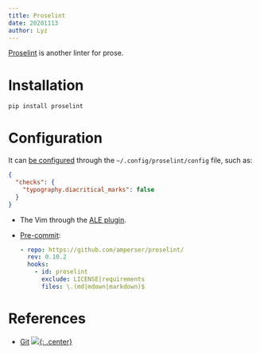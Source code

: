 ```yaml
---
title: Proselint
date: 20201113
author: Lyz
---
```


[Proselint](https://github.com/amperser/proselint/) is another linter for prose.

# Installation

```bash
pip install proselint
```

# Configuration

It can [be configured](https://github.com/amperser/proselint/#checks) through
the `~/.config/proselint/config` file, such as:

```json
{
  "checks": {
    "typography.diacritical_marks": false
  }
}
```

* The Vim through the [ALE plugin](vim_plugins.md#ale).

* [Pre-commit](ci.md#configuring-pre-commit):

    ```yaml
    - repo: https://github.com/amperser/proselint/
      rev: 0.10.2
      hooks:
        - id: proselint
          exclude: LICENSE|requirements
          files: \.(md|mdown|markdown)$
    ```

# References

* [Git](https://github.com/amperser/proselint/)
[![](not-by-ai.svg){: .center}](https://notbyai.fyi)
